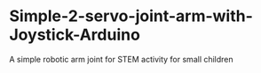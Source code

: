# Simple-2-servo-joint-arm-with-Joystick-Arduino
A simple robotic arm joint for STEM activity for small children
